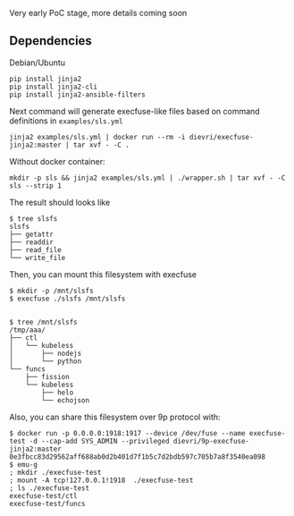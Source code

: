 Very early PoC stage, more details coming soon 

## Dependencies

Debian/Ubuntu

    pip install jinja2
    pip install jinja2-cli
    pip install jinja2-ansible-filters


Next command will generate execfuse-like files based on command definitions in `examples/sls.yml`
```
jinja2 examples/sls.yml | docker run --rm -i dievri/execfuse-jinja2:master | tar xvf - -C .
```
Without docker container:

    mkdir -p sls && jinja2 examples/sls.yml | ./wrapper.sh | tar xvf - -C sls --strip 1

The result should looks like
```
$ tree slsfs
slsfs
├── getattr
├── readdir
├── read_file
└── write_file
```

Then, you can mount this filesystem with execfuse

```
$ mkdir -p /mnt/slsfs
$ execfuse ./slsfs /mnt/slsfs


$ tree /mnt/slsfs
/tmp/aaa/
├── ctl
│   └── kubeless
│       ├── nodejs
│       └── python
└── funcs
    ├── fission
    └── kubeless
        ├── helo
        └── echojson
```

Also, you can share this filesystem over 9p protocol with:

```
$ docker run -p 0.0.0.0:1918:1917 --device /dev/fuse --name execfuse-test -d --cap-add SYS_ADMIN --privileged dievri/9p-execfuse-jinja2:master
0e3fbcc83d29562aff688ab0d2b401d7f1b5c7d2bdb597c705b7a8f3540ea098
$ emu-g
; mkdir ./execfuse-test
; mount -A tcp!127.0.0.1!1918  ./execfuse-test
; ls ./execfuse-test
execfuse-test/ctl
execfuse-test/funcs
```
